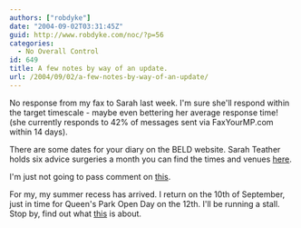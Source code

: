 ```yaml
---
authors: ["robdyke"]
date: "2004-09-02T03:31:45Z"
guid: http://www.robdyke.com/noc/?p=56
categories:
  - No Overall Control
id: 649
title: A few notes by way of an update.
url: /2004/09/02/a-few-notes-by-way-of-an-update/
---
```

No response from my fax to Sarah last week. I'm sure she'll respond within the target timescale - maybe even bettering her average response time! (she currently responds to 42% of messages sent via FaxYourMP.com within 14 days).

There are some dates for your diary on the BELD website. Sarah Teather holds six advice surgeries a month you can find the times and venues [here](http://www.brentlibdems.org.uk/events/).

I'm just not going to pass comment on [this](http://www.brentlibdems.org.uk/news/155.html).

For my, my summer recess has arrived. I return on the 10th of September, just in time for Queen's Park Open Day on the 12th. I'll be running a stall. Stop by, find out what [this](http://qpwireless.blogspot.com/) is about.